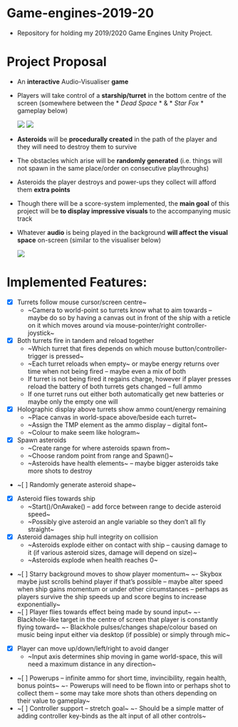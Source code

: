 # Game-engines-2019-20
 - Repository for holding my 2019/2020 Game Engines Unity Project.

# Project Proposal
 - An **interactive** Audio-Visualiser **game**
 - Players will take control of a **starship/turret** in the bottom centre of the screen 
   (somewhere between the * *Dead Space* * & * *Star Fox* * gameplay below)

   ![](dead-space-turret.gif)
   ![](Star-Fox.gif)

 - **Asteroids** will be **procedurally created** in the path of the player and they will need to destroy them to survive
 - The obstacles which arise will be **randomly generated** (i.e. things will not spawn in the same place/order on consecutive playthroughs)
 - Asteroids the player destroys and power-ups they collect will afford them **extra points**
 - Though there will be a score-system implemented, the **main goal** of this project will be **to display impressive visuals** to the accompanying music track
 - Whatever **audio** is being played in the background **will affect the visual space** on-screen
   (similar to the visualiser below)

   ![](Audio-Visualiser.gif)
 
# Implemented Features:
 - [x] Turrets follow mouse cursor/screen centre~
	- ~Camera to world-point so turrets know what to aim towards – maybe do so by having a canvas out in front of the ship with a reticle on it which moves around via mouse-pointer/right controller-joystick~
 - [x] Both turrets fire in tandem and reload together
	- ~Which turret that fires depends on which mouse button/controller-trigger is pressed~
	- ~Each turret reloads when empty~ or maybe energy returns over time when not being fired – maybe even a mix of both
	- If turret is not being fired it regains charge, however if player presses reload the battery of both turrets gets changed – full ammo
	- If one turret runs out either both automatically get new batteries or maybe only the empty one will
 - [x] Holographic display above turrets show ammo count/energy remaining
	- ~Place canvas in world-space above/beside each turret~
	- ~Assign the TMP element as the ammo display – digital font~
	- ~Colour to make seem like hologram~
 - [x] Spawn asteroids
	- ~Create range for where asteroids spawn from~
	- ~Choose random point from range and Spawn()~
	- ~Asteroids have health elements~ – maybe bigger asteroids take more shots to destroy
 - ~[ ] Randomly generate asteroid shape~
 - [x] Asteroid flies towards ship
	- ~Start()/OnAwake() – add force between range to decide asteroid speed~
	- ~Possibly give asteroid an angle variable so they don’t all fly straight~
 - [x] Asteroid damages ship hull integrity on collision
	- ~Asteroids explode either on contact with ship – causing damage to it (if various asteroid sizes, damage will depend on size)~
	- ~Asteroids explode when health reaches 0~
 - ~[ ] Starry background moves to show player momentum~
	~- Skybox maybe just scrolls behind player if that’s possible – maybe alter speed when ship gains momentum or under other circumstances – perhaps as players survive the ship speeds up and score begins to increase exponentially~
 - ~[ ] Player flies towards effect being made by sound input~
	~- Blackhole-like target in the centre of screen that player is constantly flying toward~
	~- Blackhole pulses/changes shape/colour based on music being input either via desktop (if possible) or simply through mic~
 - [x] Player can move up/down/left/right to avoid danger
	- ~Input axis determines ship moving in game world-space, this will need a maximum distance in any direction~
 - ~[ ] Powerups – infinite ammo for short time, invincibility, regain health, bonus points~
	~- Powerups will need to be flown into or perhaps shot to collect them – some may take more shots than others depending on their value to gameplay~
 - ~[ ] Controller support – stretch goal~
	~- Should be a simple matter of adding controller key-binds as the alt input of all other controls~
